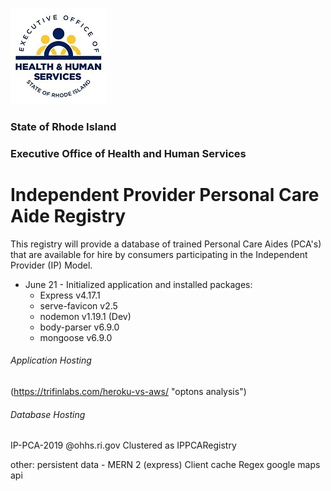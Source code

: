 ![EOHHS Logo](/images/ohhs_logo.jpg)

### State of Rhode Island

### Executive Office of Health and Human Services

# Independent Provider Personal Care Aide Registry

This registry will provide a database of trained Personal Care Aides (PCA's) that are available for hire by consumers participating in the Independent Provider (IP) Model.

- June 21 - Initialized application and installed packages:
  - Express v4.17.1
  * serve-favicon v2.5
  * nodemon v1.19.1 (Dev)
  * body-parser v6.9.0
  * mongoose v6.9.0

###### Application Hosting

(https://trifinlabs.com/heroku-vs-aws/ "optons analysis")

###### Database Hosting

IP-PCA-2019 @ohhs.ri.gov
Clustered as IPPCARegistry

other:
persistent data - MERN 2 (express)
Client cache
Regex
google maps api
